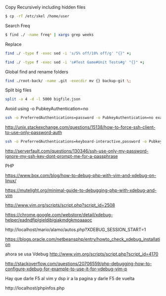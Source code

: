 Copy Recursively including hidden files
```bash
$ cp -rT /etc/skel /home/user
```


Search Freq
```bash
$ find ./ -name freq* | xargs grep weeks
```

Replace

```bash
find ./ -type f -exec sed -i 's/5% off/10% off/g' "{}" +;
```


```bash
find ./ -type f -exec sed -i 's#Test Game#Unit Tests#g' "{}" +;
```

Global find and rename folders
```bash
find ./root-back/ -name .git -execdir mv {} backup-git \;
```

Split big files
```bash
split -a 4 -d -l 5000 bigfile.json
```

Avoid using -o PubkeyAuthentication=no

```bash
ssh -o PreferredAuthentications=password -o PubkeyAuthentication=no example.com
```

http://unix.stackexchange.com/questions/15138/how-to-force-ssh-client-to-use-only-password-auth


```bash
ssh -o PreferredAuthentications=keyboard-interactive,password -o PubkeyAuthentication=no root@cortezcristian.com
```

http://serverfault.com/questions/130346/ssh-use-only-my-password-ignore-my-ssh-key-dont-prompt-me-for-a-passphrase


PHP




https://www.box.com/blog/how-to-debug-php-with-vim-and-xdebug-on-linux/

https://mutelight.org/minimal-guide-to-debugging-php-with-xdebug-and-vim



http://www.vim.org/scripts/script.php?script_id=2508


https://chrome.google.com/webstore/detail/xdebug-helper/eadndfjplgieldjbigjakmdgkmoaaaoc


http://localhost/mario/alamo/autos.php?XDEBUG_SESSION_START=1

https://blogs.oracle.com/netbeansphp/entry/howto_check_xdebug_installation



ahora se usa Vdebug
http://www.vim.org/scripts/script.php?script_id=4170

http://stackoverflow.com/questions/20706559/php-debugging-how-to-configure-xdebug-for-example-to-use-it-for-vdebug-vim-p

Hay que darle F5 al vim y dsp ir a la pagina y darle F5 de vuelta

http://localhost/phpinfos.php

